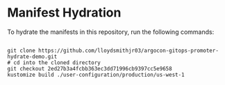 
# Manifest Hydration

To hydrate the manifests in this repository, run the following commands:

```shell

git clone https://github.com/lloydsmithjr03/argocon-gitops-promoter-hydrate-demo.git
# cd into the cloned directory
git checkout 2ed27b3a4fcbb363ec3dd71996cb9397cc5e9658
kustomize build ./user-configuration/production/us-west-1
```